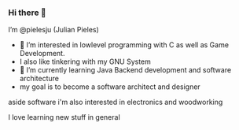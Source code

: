 ### Hi there 👋
I’m @pielesju (Julian Pieles)
- 👀 I’m interested in lowlevel programming with C as well as
     Game Development.
- I also like tinkering with my GNU System
- 🌱 I’m currently learning Java Backend development and software architecture
- my goal is to become a software architect and designer

aside software i'm also interested in electronics and woodworking

I love learning new stuff in general

<!---
pielesju/pielesju is a ✨ special ✨ repository because its `README.md` (this file) appears on your GitHub profile.
You can click the Preview link to take a look at your changes.
--->
